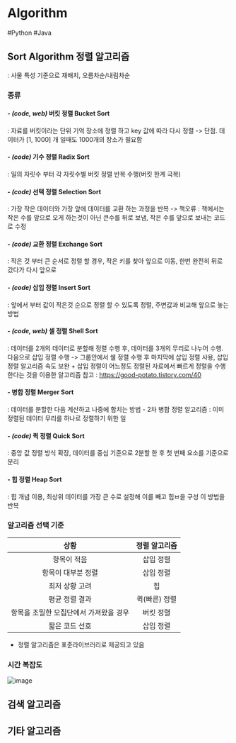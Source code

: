 # Algorithm
#Python #Java

## Sort Algorithm 정렬 알고리즘
: 사물 특성 기준으로 재배치, 오름차순/내림차순
### 종류
#### - *(code, web)* 버킷 정렬 Bucket Sort
  : 자료를 버킷이라는 단위 기억 장소에 정렬 하고 key 값에 따라 다시 정렬
  -> 단점. 데이터가 [1, 1000] 개 일때도 1000개의 장소가 필요함 
#### - *(code)* 기수 정렬 Radix Sort
  : 일의 자릿수 부터 각 자릿수별 버킷 정렬 반복 수행(버킷 한계 극복)
#### - *(code)* 선택 정렬 Selection Sort
  : 가장 작은 데이터와 가장 앞에 데이터를 교환 하는 과정을 반복
    -> 책오류 : 책에서는 작은 수를 앞으로 오게 하는것이 아닌 큰수를 뒤로 보냄, 작은 수를 앞으로 보내는 코드로 수정
#### - *(code)* 교환 정렬 Exchange Sort
  : 작은 것 부터 큰 순서로 정렬 할 경우, 작은 키를 찾아 앞으로 이동, 한번 완전히 뒤로 갔다가 다시 앞으로 
#### - *(code)* 삽입 정렬 Insert Sort
  : 앞에서 부터 값이 작은것 순으로 정렬 할 수 있도록 정렬, 주변값과 비교해 앞으로 놓는 방법 
#### - *(code, web)* 셀 정렬 Shell Sort
  : 데이터를 2개의 데이터로 분할해 정렬 수행 후, 데이터를 3개의 무리로 나누어 수행. 다음으로 삽입 정렬 수행
  -> 그룹안에서 쉘 정렬 수행 후 마지막에 삽입 정렬 사용, 삽입 정렬 알고리즘 속도 보완
    + 삽입 정렬이 어느정도 정렬된 자료에서 빠르게 정렬을 수행한다는 것을 이용한 알고리즘
      참고 : https://good-potato.tistory.com/40 
#### - 병합 정렬 Merger Sort
  : 데이터를 분할한 다음 계산하고 나중에 합치는 방법
    - 2차 병합 정렬 알고리즘 : 이미 정렬된 데이터 무리를 하나로 정렬하기 위한 일 
#### - *(code)* 퀵 정렬 Quick Sort
  : 중앙 값 정렬 방식 확장, 데이터를 중심 기준으로 2분할 한 후 첫 번째 요소를 기준으로 분리
#### - 힙 정렬 Heap Sort
  : 힙 개념 이용, 최상위 데이터를 가장 큰 수로 설정해 이를 빼고 힙ㅂ을 구성 이 방법을 반복
### 알고리즘 선택 기준
|상황|정렬 알고리즘|
|:--:|:-----------:|
|항목이 적음|삽입 정렬|
|항목이 대부분 정렬|삽입 정렬|
|최저 상황 고려|힙|
|평균 정렬 결과|퀵(빠른) 정렬|
|항목을 조밀한 모집단에서 가져왔을 경우|버킷 정렬|
|짧은 코드 선호|삽입 정렬|
+ 정렬 알고리즘은 표준라이브러리로 제공되고 있음 

### 시간 복잡도
![image](https://github.com/HEB2105/Algorithm/assets/126545445/824a4c63-c996-46e0-81a2-0e45c6ba6891)


## 검색 알고리즘

## 기타 알고리즘
